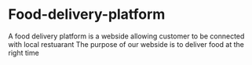 # Food-delivery-platform
A food delivery platform is a webside allowing customer to be connected with local restuarant
The purpose of our webside is to deliver food at the right time 
